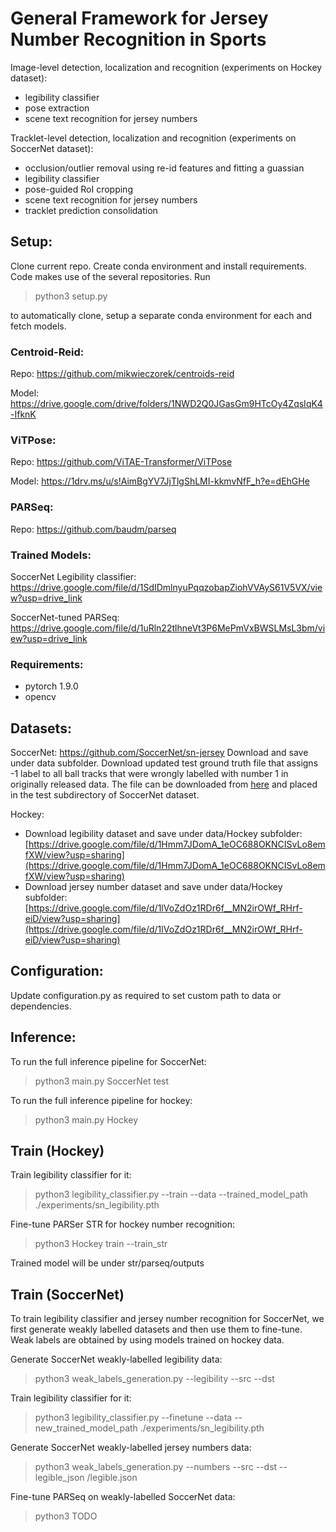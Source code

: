 # General Framework for Jersey Number Recognition in Sports

Image-level detection, localization and recognition (experiments on Hockey dataset):
  - legibility classifier
  - pose extraction
  - scene text recognition for jersey numbers

Tracklet-level detection, localization and recognition (experiments on SoccerNet dataset):
  - occlusion/outlier removal using re-id features and fitting a guassian
  - legibility classifier
  - pose-guided RoI cropping
  - scene text recognition for jersey numbers
  - tracklet prediction consolidation

## Setup:
Clone current repo.
Create conda environment and install requirements.
Code makes use of the several repositories. Run 
> python3 setup.py 

to automatically clone, setup a separate conda environment for each and fetch models.

### Centroid-Reid:
Repo: https://github.com/mikwieczorek/centroids-reid

Model: https://drive.google.com/drive/folders/1NWD2Q0JGasGm9HTcOy4ZqsIqK4-IfknK

### ViTPose:
Repo: https://github.com/ViTAE-Transformer/ViTPose

Model: https://1drv.ms/u/s!AimBgYV7JjTlgShLMI-kkmvNfF_h?e=dEhGHe

### PARSeq:
Repo: https://github.com/baudm/parseq

### Trained Models:
SoccerNet Legibility classifier: https://drive.google.com/file/d/1SdIDmlnyuPqqzobapZiohVVAyS61V5VX/view?usp=drive_link

SoccerNet-tuned PARSeq: https://drive.google.com/file/d/1uRln22tlhneVt3P6MePmVxBWSLMsL3bm/view?usp=drive_link

### Requirements:
* pytorch 1.9.0
* opencv

## Datasets:
SoccerNet:
https://github.com/SoccerNet/sn-jersey
Download and save under data subfolder.  Download updated test ground truth file that assigns -1 label to all ball tracks 
that were wrongly labelled with number 1 in originally released data. The file can be downloaded from [here](https://drive.google.com/file/d/1mRnglyMiuuM6CYuzm-ZMFOG72ZeS_8ck/view?usp=sharing) and placed in the test subdirectory of SoccerNet
dataset.

Hockey: 
* Download legibility dataset and save under data/Hockey subfolder: [https://drive.google.com/file/d/1Hmm7JDomA_1eOC688OKNCISvLo8emfXW/view?usp=sharing](https://drive.google.com/file/d/1Hmm7JDomA_1eOC688OKNCISvLo8emfXW/view?usp=sharing)
* Download jersey number dataset and save under data/Hockey subfolder: [https://drive.google.com/file/d/1lVoZdOz1RDr6f__MN2irOWf_RHrf-eiD/view?usp=sharing](https://drive.google.com/file/d/1lVoZdOz1RDr6f__MN2irOWf_RHrf-eiD/view?usp=sharing)


## Configuration:
Update configuration.py as required to set custom path to data or dependencies. 

## Inference:
To run the full inference pipeline for SoccerNet:
> python3 main.py SoccerNet test

To run the full inference pipeline for hockey:
> python3 main.py Hockey

## Train (Hockey)
Train legibility classifier for it:
> python3 legibility_classifier.py --train --data <new-dataset-directory> --trained_model_path ./experiments/sn_legibility.pth

Fine-tune PARSer STR for hockey number recognition:
> python3 Hockey train --train_str

Trained model will be under str/parseq/outputs

## Train (SoccerNet)
To train legibility classifier and jersey number recognition for SoccerNet, we first generate weakly labelled datasets and then use them to fine-tune.
Weak labels are obtained by using models trained on hockey data.

Generate SoccerNet weakly-labelled legibility data:
> python3 weak_labels_generation.py --legibility --src <SoccerNet-directory>  --dst <new-dataset-directory>

Train legibility classifier for it:
> python3 legibility_classifier.py --finetune --data <new-dataset-directory> --new_trained_model_path ./experiments/sn_legibility.pth

Generate SoccerNet weakly-labelled jersey numbers data:
> python3 weak_labels_generation.py --numbers --src <SoccerNet-directory>  --dst <new-dataset-directory> --legible_json <legibility-dataset-directory>/legible.json

Fine-tune PARSeq on weakly-labelled SoccerNet data:
> python3 TODO